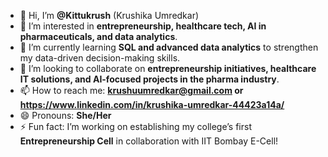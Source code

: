 - 👋 Hi, I’m **@Kittukrush** (Krushika Umredkar)
- 👀 I’m interested in **entrepreneurship, healthcare tech, AI in pharmaceuticals, and data analytics**.
- 🌱 I’m currently learning **SQL and advanced data analytics** to strengthen my data-driven decision-making skills.
- 💞️ I’m looking to collaborate on **entrepreneurship initiatives, healthcare IT solutions, and AI-focused projects in the pharma industry**.
- 📫 How to reach me: **krushuumredkar@gmail.com or https://www.linkedin.com/in/krushika-umredkar-44423a14a/**
- 😄 Pronouns: **She/Her**
- ⚡ Fun fact: I’m working on establishing my college’s first **Entrepreneurship Cell** in collaboration with IIT Bombay E-Cell!

